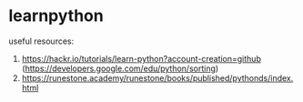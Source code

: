 # learnpython

useful resources:
1. https://hackr.io/tutorials/learn-python?account-creation=github 
(https://developers.google.com/edu/python/sorting) 
2. https://runestone.academy/runestone/books/published/pythonds/index.html

